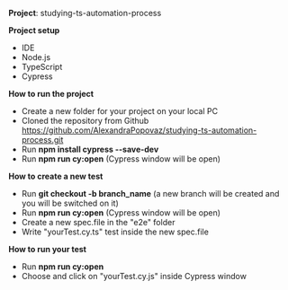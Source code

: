 **Project**: studying-ts-automation-process

**Project setup**
- IDE
- Node.js
- TypeScript
- Cypress

**How to run the project**
- Create a new folder for your project on your local PC
- Cloned the repository from Github https://github.com/AlexandraPopovaz/studying-ts-automation-process.git
- Run **npm install cypress --save-dev** 
- Run **npm run cy:open** (Cypress window will be open)

**How to create a new test**
- Run **git checkout -b branch_name** (a new branch will be created and you will be switched on it)
- Run **npm run cy:open** (Cypress window will be open)
- Create a new spec.file in the "e2e" folder
- Write "yourTest.cy.ts" test inside the new spec.file

**How to run your test**
- Run **npm run cy:open**
- Choose and click on "yourTest.cy.js" inside Cypress window